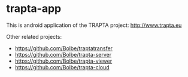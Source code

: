 # trapta-app

This is android application of the TRAPTA project: http://www.trapta.eu

Other related projects:
* https://github.com/Bolbe/traptatransfer
* https://github.com/Bolbe/trapta-server
* https://github.com/Bolbe/trapta-viewer
* https://github.com/Bolbe/trapta-cloud

